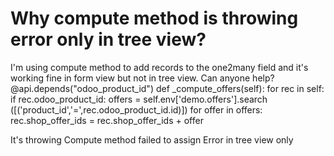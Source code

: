 
# Why compute method is throwing error only in tree view?

I'm using compute method to add records to the one2many field and it's working fine in form view but not in tree view. Can anyone help?
@api.depends("odoo_product_id")
def _compute_offers(self):
    for rec in self:
        if rec.odoo_product_id:
            offers = self.env['demo.offers'].search
                ([('product_id','=',rec.odoo_product_id.id)])
            for offer in offers:
                rec.shop_offer_ids = rec.shop_offer_ids + offer

It's throwing Compute method failed to assign Error in tree view only

        